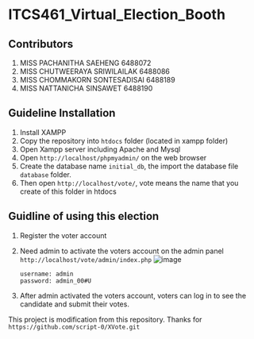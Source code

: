 # ITCS461_Virtual_Election_Booth

## Contributors
1. MISS PACHANITHA SAEHENG 6488072
2. MISS CHUTWEERAYA SRIWILAILAK 6488086
3. MISS CHOMMAKORN SONTESADISAI 6488189
4. MISS NATTANICHA SINSAWET 6488190

## Guideline Installation
1. Install XAMPP
2. Copy the repository into `htdocs` folder (located in xampp folder)
3. Open Xampp server including Apache and Mysql
4. Open `http://localhost/phpmyadmin/` on the web browser
5. Create the database name `initial_db`, the import the database file `database` folder.
6. Then open `http://localhost/vote/`, vote means the name that you create of this folder in htdocs

## Guidline of using this election
1. Register the voter account
2. Need admin to activate the voters account on the admin panel
   `http://localhost/vote/admin/index.php`
   ![image](https://github.com/ChommakornS/ITCS461_Virtual_Election_Booth/assets/131872325/62add478-77db-4076-8a01-46140eb2352a)

   ```
   username: admin
   password: admin_00#U
   ```
3. After admin activated the voters account, voters can log in to see the candidate and submit their votes.


This project is modification from this repository.
Thanks for `https://github.com/script-0/XVote.git`
